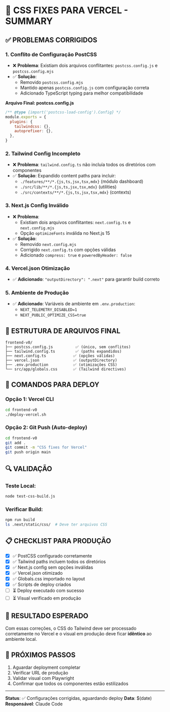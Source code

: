 # 🎨 CSS FIXES PARA VERCEL - SUMMARY

## ✅ PROBLEMAS CORRIGIDOS

### 1. **Conflito de Configuração PostCSS**
- ❌ **Problema**: Existiam dois arquivos conflitantes: `postcss.config.js` e `postcss.config.mjs`
- ✅ **Solução**:
  - Removido `postcss.config.mjs`
  - Mantido apenas `postcss.config.js` com configuração correta
  - Adicionado TypeScript typing para melhor compatibilidade

**Arquivo Final: postcss.config.js**
```js
/** @type {import('postcss-load-config').Config} */
module.exports = {
  plugins: {
    tailwindcss: {},
    autoprefixer: {},
  },
}
```

### 2. **Tailwind Config Incompleto**
- ❌ **Problema**: `tailwind.config.ts` não incluía todos os diretórios com componentes
- ✅ **Solução**: Expandido content paths para incluir:
  - `./features/**/*.{js,ts,jsx,tsx,mdx}` (módulo dashboard)
  - `./src/lib/**/*.{js,ts,jsx,tsx,mdx}` (utilities)
  - `./src/contexts/**/*.{js,ts,jsx,tsx,mdx}` (contexts)

### 3. **Next.js Config Inválido**
- ❌ **Problema**:
  - Existiam dois arquivos conflitantes: `next.config.ts` e `next.config.mjs`
  - Opção `optimizeFonts` inválida no Next.js 15
- ✅ **Solução**:
  - Removido `next.config.mjs`
  - Corrigido `next.config.ts` com opções válidas
  - Adicionado `compress: true` e `poweredByHeader: false`

### 4. **Vercel.json Otimização**
- ✅ **Adicionado**: `"outputDirectory": ".next"` para garantir build correto

### 5. **Ambiente de Produção**
- ✅ **Adicionado**: Variáveis de ambiente em `.env.production`:
  - `NEXT_TELEMETRY_DISABLED=1`
  - `NEXT_PUBLIC_OPTIMIZE_CSS=true`

## 📁 ESTRUTURA DE ARQUIVOS FINAL

```
frontend-v0/
├── postcss.config.js          ✅ (único, sem conflitos)
├── tailwind.config.ts         ✅ (paths expandidos)
├── next.config.ts            ✅ (opções válidas)
├── vercel.json               ✅ (outputDirectory)
├── .env.production           ✅ (otimizações CSS)
└── src/app/globals.css       ✅ (Tailwind directives)
```

## 🚀 COMANDOS PARA DEPLOY

### Opção 1: Vercel CLI
```bash
cd frontend-v0
./deploy-vercel.sh
```

### Opção 2: Git Push (Auto-deploy)
```bash
cd frontend-v0
git add .
git commit -m "CSS fixes for Vercel"
git push origin main
```

## 🔍 VALIDAÇÃO

### Teste Local:
```bash
node test-css-build.js
```

### Verificar Build:
```bash
npm run build
ls .next/static/css/  # Deve ter arquivos CSS
```

## 📋 CHECKLIST PARA PRODUÇÃO

- [x] ✅ PostCSS configurado corretamente
- [x] ✅ Tailwind paths incluem todos os diretórios
- [x] ✅ Next.js config sem opções inválidas
- [x] ✅ Vercel.json otimizado
- [x] ✅ Globals.css importado no layout
- [x] ✅ Scripts de deploy criados
- [ ] ⏳ Deploy executado com sucesso
- [ ] ⏳ Visual verificado em produção

## 🎯 RESULTADO ESPERADO

Com essas correções, o CSS do Tailwind deve ser processado corretamente no Vercel e o visual em produção deve ficar **idêntico** ao ambiente local.

## 🔧 PRÓXIMOS PASSOS

1. Aguardar deployment completar
2. Verificar URL de produção
3. Validar visual com Playwright
4. Confirmar que todos os componentes estão estilizados

---

**Status**: ✅ Configurações corrigidas, aguardando deploy
**Data**: $(date)
**Responsável**: Claude Code